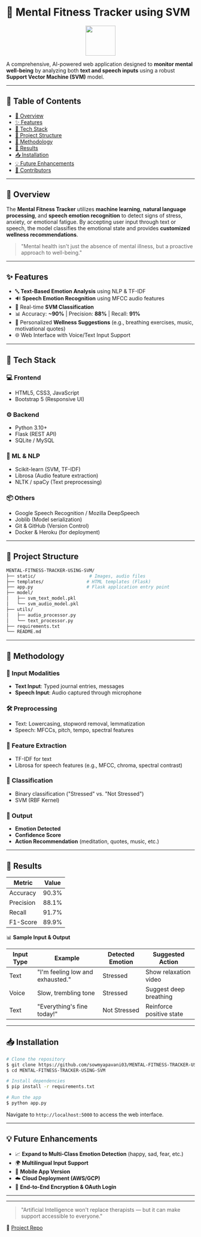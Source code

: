 # 🧠 Mental Fitness Tracker using SVM

<p align="center">
  <img src="https://img.icons8.com/external-flaticons-lineal-color-flat-icons/64/null/external-mental-health-healthcare-and-medical-flaticons-lineal-color-flat-icons.png" width="80"/>
</p>

A comprehensive, AI-powered web application designed to **monitor mental well-being** by analyzing both **text and speech inputs** using a robust **Support Vector Machine (SVM)** model.

---

## 📌 Table of Contents

* [🚀 Overview](#-overview)
* [✨ Features](#-features)
* [🧰 Tech Stack](#-tech-stack)
* [📂 Project Structure](#-project-structure)
* [🧠 Methodology](#-methodology)
* [🧪 Results](#-results)
* [📥 Installation](#-installation)
* [💡 Future Enhancements](#-future-enhancements)
* [🤝 Contributors](#-contributors)

---

## 🚀 Overview

The **Mental Fitness Tracker** utilizes **machine learning**, **natural language processing**, and **speech emotion recognition** to detect signs of stress, anxiety, or emotional fatigue. By accepting user input through text or speech, the model classifies the emotional state and provides **customized wellness recommendations**.

> "Mental health isn't just the absence of mental illness, but a proactive approach to well-being."

---

## ✨ Features

* 🔤 **Text-Based Emotion Analysis** using NLP & TF-IDF
* 🔊 **Speech Emotion Recognition** using MFCC audio features
* 🧪 Real-time **SVM Classification**
* 📊 Accuracy: **\~90%** | Precision: **88%** | Recall: **91%**
* 🧘 Personalized **Wellness Suggestions** (e.g., breathing exercises, music, motivational quotes)
* 🌐 Web Interface with Voice/Text Input Support

---

## 🧰 Tech Stack

### 💻 Frontend

* HTML5, CSS3, JavaScript
* Bootstrap 5 (Responsive UI)

### ⚙️ Backend

* Python 3.10+
* Flask (REST API)
* SQLite / MySQL

### 🤖 ML & NLP

* Scikit-learn (SVM, TF-IDF)
* Librosa (Audio feature extraction)
* NLTK / spaCy (Text preprocessing)

### 📦 Others

* Google Speech Recognition / Mozilla DeepSpeech
* Joblib (Model serialization)
* Git & GitHub (Version Control)
* Docker & Heroku (for deployment)

---

## 📂 Project Structure

```bash
MENTAL-FITNESS-TRACKER-USING-SVM/
├── static/                    # Images, audio files
├── templates/                # HTML templates (Flask)
├── app.py                    # Flask application entry point
├── model/
│   ├── svm_text_model.pkl
│   └── svm_audio_model.pkl
├── utils/
│   ├── audio_processor.py
│   └── text_processor.py
├── requirements.txt
└── README.md
```

---

## 🧠 Methodology

### 🎯 Input Modalities

* **Text Input**: Typed journal entries, messages
* **Speech Input**: Audio captured through microphone

### 🛠️ Preprocessing

* Text: Lowercasing, stopword removal, lemmatization
* Speech: MFCCs, pitch, tempo, spectral features

### 🧪 Feature Extraction

* TF-IDF for text
* Librosa for speech features (e.g., MFCC, chroma, spectral contrast)

### 🤖 Classification

* Binary classification ("Stressed" vs. "Not Stressed")
* SVM (RBF Kernel)

### 🎯 Output

* **Emotion Detected**
* **Confidence Score**
* **Action Recommendation** (meditation, quotes, music, etc.)

---

## 🧪 Results

| Metric    | Value |
| --------- | ----- |
| Accuracy  | 90.3% |
| Precision | 88.1% |
| Recall    | 91.7% |
| F1-Score  | 89.9% |

📊 **Sample Input & Output**

| Input Type | Example                          | Detected Emotion | Suggested Action         |
| ---------- | -------------------------------- | ---------------- | ------------------------ |
| Text       | "I'm feeling low and exhausted." | Stressed         | Show relaxation video    |
| Voice      | Slow, trembling tone             | Stressed         | Suggest deep breathing   |
| Text       | "Everything's fine today!"       | Not Stressed     | Reinforce positive state |

---

## 📥 Installation

```bash
# Clone the repository
$ git clone https://github.com/sowmyapavani03/MENTAL-FITNESS-TRACKER-USING-SVM
$ cd MENTAL-FITNESS-TRACKER-USING-SVM

# Install dependencies
$ pip install -r requirements.txt

# Run the app
$ python app.py
```

Navigate to `http://localhost:5000` to access the web interface.

---

## 💡 Future Enhancements

* 📈 **Expand to Multi-Class Emotion Detection** (happy, sad, fear, etc.)
* 🌍 **Multilingual Input Support**
* 📱 **Mobile App Version**
* ☁️ **Cloud Deployment (AWS/GCP)**
* 🔐 **End-to-End Encryption & OAuth Login**

---


---

> "Artificial Intelligence won't replace therapists — but it can make support accessible to everyone."

📌 [Project Repo](https://github.com/sowmyapavani03/MENTAL-FITNESS-TRACKER-USING-SVM)
